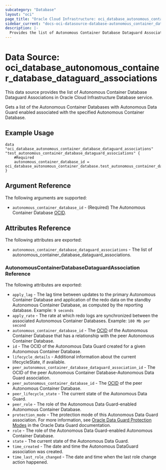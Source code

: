 ```yaml
---
subcategory: "Database"
layout: "oci"
page_title: "Oracle Cloud Infrastructure: oci_database_autonomous_container_database_dataguard_associations"
sidebar_current: "docs-oci-datasource-database-autonomous_container_database_dataguard_associations"
description: |-
  Provides the list of Autonomous Container Database Dataguard Associations in Oracle Cloud Infrastructure Database service
---
```


# Data Source: oci_database_autonomous_container_database_dataguard_associations
This data source provides the list of Autonomous Container Database Dataguard Associations in Oracle Cloud Infrastructure Database service.

Gets a list of the Autonomous Container Databases with Autonomous Data Guard enabled associated with the specified Autonomous Container Database.


## Example Usage

```hcl
data "oci_database_autonomous_container_database_dataguard_associations" "test_autonomous_container_database_dataguard_associations" {
	#Required
	autonomous_container_database_id = oci_database_autonomous_container_database.test_autonomous_container_database.id
}
```

## Argument Reference

The following arguments are supported:

* `autonomous_container_database_id` - (Required) The Autonomous Container Database [OCID](https://docs.cloud.oracle.com/iaas/Content/General/Concepts/identifiers.htm).


## Attributes Reference

The following attributes are exported:

* `autonomous_container_database_dataguard_associations` - The list of autonomous_container_database_dataguard_associations.

### AutonomousContainerDatabaseDataguardAssociation Reference

The following attributes are exported:

* `apply_lag` - The lag time between updates to the primary Autonomous Container Database and application of the redo data on the standby Autonomous Container Database, as computed by the reporting database.  Example: `9 seconds` 
* `apply_rate` - The rate at which redo logs are synchronized between the associated Autonomous Container Databases.  Example: `180 Mb per second` 
* `autonomous_container_database_id` - The [OCID](https://docs.cloud.oracle.com/iaas/Content/General/Concepts/identifiers.htm) of the Autonomous Container Database that has a relationship with the peer Autonomous Container Database. 
* `id` - The OCID of the Autonomous Data Guard created for a given Autonomous Container Database.
* `lifecycle_details` - Additional information about the current lifecycleState, if available. 
* `peer_autonomous_container_database_dataguard_association_id` - The OCID of the peer Autonomous Container Database-Autonomous Data Guard association.
* `peer_autonomous_container_database_id` - The [OCID](https://docs.cloud.oracle.com/iaas/Content/General/Concepts/identifiers.htm) of the peer Autonomous Container Database. 
* `peer_lifecycle_state` - The current state of the Autonomous Data Guard.
* `peer_role` - The role of the Autonomous Data Guard-enabled Autonomous Container Database.
* `protection_mode` - The protection mode of this Autonomous Data Guard association. For more information, see [Oracle Data Guard Protection Modes](http://docs.oracle.com/database/122/SBYDB/oracle-data-guard-protection-modes.htm#SBYDB02000) in the Oracle Data Guard documentation. 
* `role` - The role of the Autonomous Data Guard-enabled Autonomous Container Database.
* `state` - The current state of the Autonomous Data Guard.
* `time_created` - The date and time the Autonomous DataGuard association was created.
* `time_last_role_changed` - The date and time when the last role change action happened.


